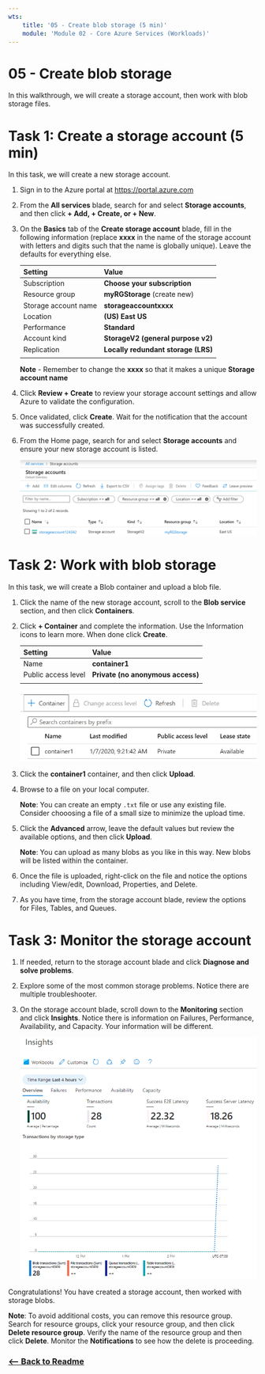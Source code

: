 ```yaml
---
wts:
    title: '05 - Create blob storage (5 min)'
    module: 'Module 02 - Core Azure Services (Workloads)'
---
```

# 05 - Create blob storage

In this walkthrough, we will create a storage account, then work with blob storage files.

# Task 1: Create a storage account (5 min)

In this task, we will create a new storage account. 

1. Sign in to the Azure portal at <a href="https://portal.azure.com" target="_blank"><span style="color: #0066cc;" color="#0066cc">https://portal.azure.com</span></a>

2. From the **All services** blade, search for and select **Storage accounts**, and then click **+ Add, + Create, or + New**. 

3. On the **Basics** tab of the **Create storage account** blade, fill in the following information (replace **xxxx** in the name of the storage account with letters and digits such that the name is globally unique). Leave the defaults for everything else.

    | Setting | Value | 
    | --- | --- |
    | Subscription | **Choose your subscription** |
    | Resource group | **myRGStorage** (create new) |
    | Storage account name | **storageaccountxxxx** |
    | Location | **(US) East US**  |
    | Performance | **Standard** |
    | Account kind | **StorageV2 (general purpose v2)** |
    | Replication | **Locally redundant storage (LRS)** |
    | | |

    **Note** - Remember to change the **xxxx** so that it makes a unique **Storage account name**

5. Click **Review + Create** to review your storage account settings and allow Azure to validate the configuration. 

6. Once validated, click **Create**. Wait for the notification that the account was successfully created. 

7. From the Home page, search for and select **Storage accounts** and ensure your new storage account is listed.

    ![Screenshot of the newly created storage account in the Azure portal .](../images/0401.png)

# Task 2: Work with blob storage

In this task, we will create a Blob container and upload a blob file. 

1. Click the name of the new storage account, scroll to the **Blob service** section, and then click **Containers**.

2. Click **+ Container** and complete the information. Use the Information icons to learn more. When done click **Create**.


    | Setting | Value |
    | --- | --- |
    | Name | **container1**  |
    | Public access level| **Private (no anonymous access)** |
    | | |

    ![Screenshot of the newly created blob container in the storage account in the Azure portal.](../images/0402.png)

4. Click the **container1** container, and then click **Upload**.

5. Browse to a file on your local computer. 

    **Note**: You can create an empty `.txt` file or use any existing file. Consider chooosing a file of a small size to minimize the upload time.

6. Click the **Advanced** arrow, leave the default values but review the available options, and then click **Upload**.

    **Note**: You can upload as many blobs as you like in this way. New blobs will be listed within the container.

7. Once the file is uploaded, right-click on the file and notice the options including View/edit, Download, Properties, and Delete. 

8. As you have time, from the storage account blade, review the options for Files, Tables, and Queues.

# Task 3: Monitor the storage account

1. If needed, return to the storage account blade and click **Diagnose and solve problems**. 

2. Explore some of the most common storage problems. Notice there are multiple troubleshooter.

3. On the storage account blade, scroll down to the **Monitoring** section and click **Insights**. Notice there is information on Failures, Performance, Availability, and Capacity. Your information will be different.

    ![Screenshot of the storage account Insights page.](../images/0403.PNG)

Congratulations! You have created a storage account, then worked with storage blobs.

**Note**: To avoid additional costs, you can remove this resource group. Search for resource groups, click your resource group, and then click **Delete resource group**. Verify the name of the resource group and then click **Delete**. Monitor the **Notifications** to see how the delete is proceeding.


### [<-- Back to Readme](../../readme.md)
